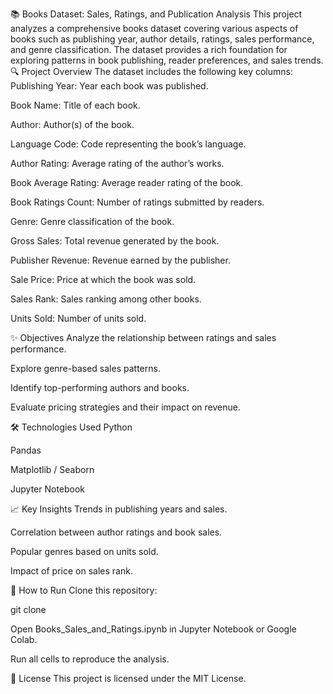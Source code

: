 
📚 Books Dataset: Sales, Ratings, and Publication Analysis
This project analyzes a comprehensive books dataset covering various aspects of books such as publishing year, author details, ratings, sales performance, and genre classification. The dataset provides a rich foundation for exploring patterns in book publishing, reader preferences, and sales trends.
🔍 Project Overview
The dataset includes the following key columns:
Publishing Year: Year each book was published.


Book Name: Title of each book.


Author: Author(s) of the book.


Language Code: Code representing the book’s language.


Author Rating: Average rating of the author’s works.


Book Average Rating: Average reader rating of the book.


Book Ratings Count: Number of ratings submitted by readers.


Genre: Genre classification of the book.


Gross Sales: Total revenue generated by the book.


Publisher Revenue: Revenue earned by the publisher.


Sale Price: Price at which the book was sold.


Sales Rank: Sales ranking among other books.


Units Sold: Number of units sold.


✨ Objectives
Analyze the relationship between ratings and sales performance.


Explore genre-based sales patterns.


Identify top-performing authors and books.


Evaluate pricing strategies and their impact on revenue.


🛠 Technologies Used
Python


Pandas


Matplotlib / Seaborn


Jupyter Notebook


📈 Key Insights
Trends in publishing years and sales.


Correlation between author ratings and book sales.


Popular genres based on units sold.


Impact of price on sales rank.


🚀 How to Run
Clone this repository:

 git clone <repository-url>


Open Books_Sales_and_Ratings.ipynb in Jupyter Notebook or Google Colab.


Run all cells to reproduce the analysis.


📄 License
This project is licensed under the MIT License.


